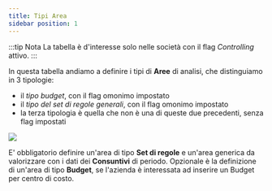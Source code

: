```yaml
---
title: Tipi Area
sidebar position: 1
--- 
```



:::tip Nota
La tabella è d'interesse solo nelle società con il flag *Controlling* attivo.
:::

In questa tabella andiamo a definire i tipi di **Aree** di analisi, che distinguiamo in 3 tipologie:
- il *tipo budget*, con il flag omonimo impostato  
- il *tipo del set di regole generali*, con il flag omonimo impostato  
- la terza tipologia è quella che non è una di queste due precedenti, senza flag impostati

![](/img/it-it/controlling/type-area.png)

E' obbligatorio definire un'area di tipo **Set di regole** e un'area generica da valorizzare con i dati dei **Consuntivi** di periodo.
Opzionale è la definizione di un'area di tipo **Budget**, se l'azienda è interessata ad inserire un Budget per centro di costo.